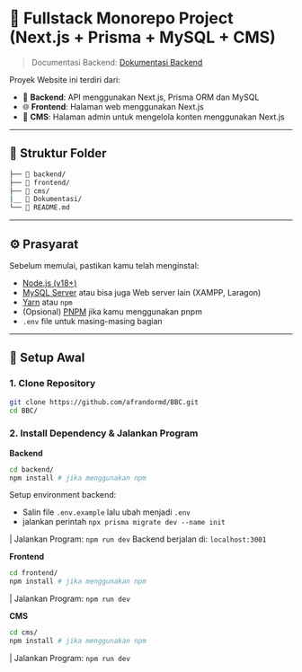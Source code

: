 # 🧩 Fullstack Monorepo Project (Next.js + Prisma + MySQL + CMS)

> Documentasi Backend: [Dokumentasi Backend](https://documenter.getpostman.com/view/34054382/2sB2qXjNW1)

Proyek Website ini terdiri dari:

- 🔧 **Backend**: API menggunakan Next.js, Prisma ORM dan MySQL
- 🌐 **Frontend**: Halaman web menggunakan Next.js
- 📝 **CMS**: Halaman admin untuk mengelola konten menggunakan Next.js

---

## 📁 Struktur Folder
```bash
├── 📁 backend/ 
├── 📁 frontend/ 
├── 📁 cms/ 
|__ 📁 Dokumentasi/
└── 📄 README.md
```
---

## ⚙️ Prasyarat

Sebelum memulai, pastikan kamu telah menginstal:

- [Node.js (v18+)](https://nodejs.org/)
- [MySQL Server](https://www.mysql.com/) atau bisa juga Web server lain (XAMPP, Laragon)
- [Yarn](https://classic.yarnpkg.com/lang/en/) atau `npm`
- (Opsional) [PNPM](https://pnpm.io) jika kamu menggunakan pnpm
- `.env` file untuk masing-masing bagian

---

## 🔧 Setup Awal

### 1. Clone Repository

```bash
git clone https://github.com/afrandormd/BBC.git
cd BBC/ 
```

### 2. Install Dependency & Jalankan Program

**Backend**
```bash
cd backend/
npm install # jika menggunakan npm
```
Setup environment backend:
- Salin file `.env.example` lalu ubah menjadi `.env`
- jalankan perintah `npx prisma migrate dev --name init`

| Jalankan Program: `npm run dev`
Backend berjalan di: `localhost:3001`

**Frontend**

```bash
cd frontend/
npm install # jika menggunakan npm
```

| Jalankan Program: `npm run dev`


**CMS**

```bash
cd cms/
npm install # jika menggunakan npm
```

| Jalankan Program: `npm run dev`
